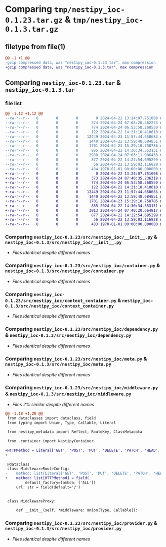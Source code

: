 # Comparing `tmp/nestipy_ioc-0.1.23.tar.gz` & `tmp/nestipy_ioc-0.1.3.tar.gz`

## filetype from file(1)

```diff
@@ -1 +1 @@
-gzip compressed data, was "nestipy_ioc-0.1.23.tar", max compression
+gzip compressed data, was "nestipy_ioc-0.1.3.tar", max compression
```

## Comparing `nestipy_ioc-0.1.23.tar` & `nestipy_ioc-0.1.3.tar`

### file list

```diff
@@ -1,12 +1,12 @@
--rw-r--r--   0        0        0        0 2024-04-22 13:24:07.751008 nestipy_ioc-0.1.23/README.md
--rw-r--r--   0        0        0      374 2024-04-24 07:03:20.462273 nestipy_ioc-0.1.23/pyproject.toml
--rw-r--r--   0        0        0      774 2024-04-24 06:53:58.268550 nestipy_ioc-0.1.23/src/nestipy_ioc/__init__.py
--rw-r--r--   0        0        0      122 2024-04-22 14:21:10.410610 nestipy_ioc-0.1.23/src/nestipy_ioc/annotation.py
--rw-r--r--   0        0        0    12449 2024-04-23 11:57:44.650683 nestipy_ioc-0.1.23/src/nestipy_ioc/container.py
--rw-r--r--   0        0        0     1440 2024-04-22 13:59:48.684851 nestipy_ioc-0.1.23/src/nestipy_ioc/context_container.py
--rw-r--r--   0        0        0     1701 2024-04-23 15:29:10.758786 nestipy_ioc-0.1.23/src/nestipy_ioc/dependency.py
--rw-r--r--   0        0        0      885 2024-04-22 14:30:34.353131 nestipy_ioc-0.1.23/src/nestipy_ioc/meta.py
--rw-r--r--   0        0        0     2988 2024-04-24 07:03:11.906433 nestipy_ioc-0.1.23/src/nestipy_ioc/middleware.py
--rw-r--r--   0        0        0      877 2024-04-22 14:22:54.695299 nestipy_ioc-0.1.23/src/nestipy_ioc/provider.py
--rw-r--r--   0        0        0       56 2024-04-22 13:59:03.116828 nestipy_ioc-0.1.23/src/nestipy_ioc/utils.py
--rw-r--r--   0        0        0      484 1970-01-01 00:00:00.000000 nestipy_ioc-0.1.23/PKG-INFO
+-rw-r--r--   0        0        0        0 2024-04-22 13:24:07.751008 nestipy_ioc-0.1.3/README.md
+-rw-r--r--   0        0        0      373 2024-04-24 07:40:35.236318 nestipy_ioc-0.1.3/pyproject.toml
+-rw-r--r--   0        0        0      774 2024-04-24 06:53:58.268550 nestipy_ioc-0.1.3/src/nestipy_ioc/__init__.py
+-rw-r--r--   0        0        0      122 2024-04-22 14:21:10.410610 nestipy_ioc-0.1.3/src/nestipy_ioc/annotation.py
+-rw-r--r--   0        0        0    12449 2024-04-23 11:57:44.650683 nestipy_ioc-0.1.3/src/nestipy_ioc/container.py
+-rw-r--r--   0        0        0     1440 2024-04-22 13:59:48.684851 nestipy_ioc-0.1.3/src/nestipy_ioc/context_container.py
+-rw-r--r--   0        0        0     1701 2024-04-23 15:29:10.758786 nestipy_ioc-0.1.3/src/nestipy_ioc/dependency.py
+-rw-r--r--   0        0        0      885 2024-04-22 14:30:34.353131 nestipy_ioc-0.1.3/src/nestipy_ioc/meta.py
+-rw-r--r--   0        0        0     3013 2024-04-24 07:40:20.664817 nestipy_ioc-0.1.3/src/nestipy_ioc/middleware.py
+-rw-r--r--   0        0        0      877 2024-04-22 14:22:54.695299 nestipy_ioc-0.1.3/src/nestipy_ioc/provider.py
+-rw-r--r--   0        0        0       56 2024-04-22 13:59:03.116828 nestipy_ioc-0.1.3/src/nestipy_ioc/utils.py
+-rw-r--r--   0        0        0      483 1970-01-01 00:00:00.000000 nestipy_ioc-0.1.3/PKG-INFO
```

### Comparing `nestipy_ioc-0.1.23/src/nestipy_ioc/__init__.py` & `nestipy_ioc-0.1.3/src/nestipy_ioc/__init__.py`

 * *Files identical despite different names*

### Comparing `nestipy_ioc-0.1.23/src/nestipy_ioc/container.py` & `nestipy_ioc-0.1.3/src/nestipy_ioc/container.py`

 * *Files identical despite different names*

### Comparing `nestipy_ioc-0.1.23/src/nestipy_ioc/context_container.py` & `nestipy_ioc-0.1.3/src/nestipy_ioc/context_container.py`

 * *Files identical despite different names*

### Comparing `nestipy_ioc-0.1.23/src/nestipy_ioc/dependency.py` & `nestipy_ioc-0.1.3/src/nestipy_ioc/dependency.py`

 * *Files identical despite different names*

### Comparing `nestipy_ioc-0.1.23/src/nestipy_ioc/meta.py` & `nestipy_ioc-0.1.3/src/nestipy_ioc/meta.py`

 * *Files identical despite different names*

### Comparing `nestipy_ioc-0.1.23/src/nestipy_ioc/middleware.py` & `nestipy_ioc-0.1.3/src/nestipy_ioc/middleware.py`

 * *Files 2% similar despite different names*

```diff
@@ -1,18 +1,20 @@
 from dataclasses import dataclass, field
 from typing import Union, Type, Callable, Literal
 
 from nestipy_metadata import Reflect, RouteKey, ClassMetadata
 
 from .container import NestipyContainer
 
+HTTPMethod = Literal['GET', 'POST', 'PUT', 'DELETE', 'PATCH', 'HEAD', 'OPTIONS', 'ALL', 'ANY']
+
 
 @dataclass
 class MiddlewareRouteConfig:
-    method: list[Literal['GET', 'POST', 'PUT', 'DELETE', 'PATCH', 'HEAD', 'OPTIONS', 'ALL', 'ANY']] = field(
+    method: list[HTTPMethod] = field(
         default_factory=lambda: ['ALL'])
     url: str = field(default='/')
 
 
 class MiddlewareProxy:
 
     def __init__(self, *middleware: Union[Type, Callable]):
```

### Comparing `nestipy_ioc-0.1.23/src/nestipy_ioc/provider.py` & `nestipy_ioc-0.1.3/src/nestipy_ioc/provider.py`

 * *Files identical despite different names*

